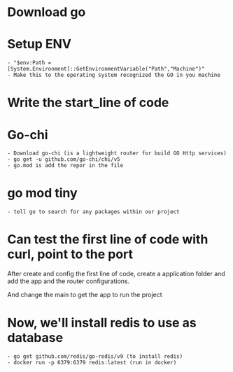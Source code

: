 # Download go

# Setup ENV

    - "$env:Path = [System.Environment]::GetEnvironmentVariable("Path","Machine")"
    - Make this to the operating system recognized the GO in you machine

# Write the start_line of code

# Go-chi

    - Download go-chi (is a lightweight router for build GO Http services)
    - go get -u github.com/go-chi/chi/v5
    - go.mod is add the repor in the file

# go mod tiny

    - tell go to search for any packages within our project

# Can test the first line of code with curl, point to the port


After create and config the first line of code, create a application folder and add the app and the router configurations.

And change the main to get the app to run the project


# Now, we'll install redis to use as database

    - go get github.com/redis/go-redis/v9 (to install redis)
    - docker run -p 6379:6379 redis:latest (run in docker)